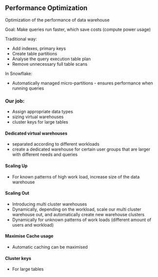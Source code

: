 ## Performance Optimization

Optimization of the performance of data warehouse

Goal: Make queries run faster, which save costs (compute power usage)

Traditional way:
- Add indexes, primary keys
- Create table partitions
- Analyse the query execution table plan
- Remove unnecessary full table scans

In Snowflake:
- Automatically managed micro-partitions - ensures performance when running queries

### Our job:
- Assign appropriate data types
- sizing virtual warehouses
- cluster keys for large tables

#### Dedicated virtual warehouses
- separated according to different workloads
- create a dedicated warehouse for certain user groups that are larger with different needs and queries

#### Scaling Up
- For known patterns of high work load, increase size of the data warehouse

#### Scaling Out
- Introducing multi cluster warehouses
- Dynamically, depending on the workload, scale our multi cluster warehouse out, and automatically create new warehouse clusters
- Dynamically for unknown patterns of work loads (different amount of users and workload)

#### Maximise Cache usage
- Automatic caching can be maximised

#### Cluster keys
- For large tables



```sql

```


```sql

```
